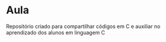 # Aula
Repositório criado para compartilhar códigos em C e auxiliar no aprendizado dos alunos em linguagem C

